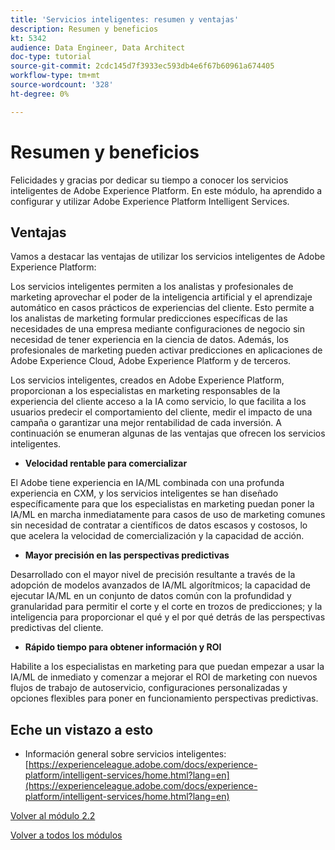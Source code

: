 ```yaml
---
title: 'Servicios inteligentes: resumen y ventajas'
description: Resumen y beneficios
kt: 5342
audience: Data Engineer, Data Architect
doc-type: tutorial
source-git-commit: 2cdc145d7f3933ec593db4e6f67b60961a674405
workflow-type: tm+mt
source-wordcount: '328'
ht-degree: 0%

---
```


# Resumen y beneficios

Felicidades y gracias por dedicar su tiempo a conocer los servicios inteligentes de Adobe Experience Platform.
En este módulo, ha aprendido a configurar y utilizar Adobe Experience Platform Intelligent Services.

## Ventajas

Vamos a destacar las ventajas de utilizar los servicios inteligentes de Adobe Experience Platform:

Los servicios inteligentes permiten a los analistas y profesionales de marketing aprovechar el poder de la inteligencia artificial y el aprendizaje automático en casos prácticos de experiencias del cliente. Esto permite a los analistas de marketing formular predicciones específicas de las necesidades de una empresa mediante configuraciones de negocio sin necesidad de tener experiencia en la ciencia de datos. Además, los profesionales de marketing pueden activar predicciones en aplicaciones de Adobe Experience Cloud, Adobe Experience Platform y de terceros.

Los servicios inteligentes, creados en Adobe Experience Platform, proporcionan a los especialistas en marketing responsables de la experiencia del cliente acceso a la IA como servicio, lo que facilita a los usuarios predecir el comportamiento del cliente, medir el impacto de una campaña o garantizar una mejor rentabilidad de cada inversión. A continuación se enumeran algunas de las ventajas que ofrecen los servicios inteligentes.

- **Velocidad rentable para comercializar**

El Adobe tiene experiencia en IA/ML combinada con una profunda experiencia en CXM, y los servicios inteligentes se han diseñado específicamente para que los especialistas en marketing puedan poner la IA/ML en marcha inmediatamente para casos de uso de marketing comunes sin necesidad de contratar a científicos de datos escasos y costosos, lo que acelera la velocidad de comercialización y la capacidad de acción.

- **Mayor precisión en las perspectivas predictivas**

Desarrollado con el mayor nivel de precisión resultante a través de la adopción de modelos avanzados de IA/ML algorítmicos; la capacidad de ejecutar IA/ML en un conjunto de datos común con la profundidad y granularidad para permitir el corte y el corte en trozos de predicciones; y la inteligencia para proporcionar el qué y el por qué detrás de las perspectivas predictivas del cliente.

- **Rápido tiempo para obtener información y ROI**

Habilite a los especialistas en marketing para que puedan empezar a usar la IA/ML de inmediato y comenzar a mejorar el ROI de marketing con nuevos flujos de trabajo de autoservicio, configuraciones personalizadas y opciones flexibles para poner en funcionamiento perspectivas predictivas.

## Eche un vistazo a esto

- Información general sobre servicios inteligentes: [https://experienceleague.adobe.com/docs/experience-platform/intelligent-services/home.html?lang=en](https://experienceleague.adobe.com/docs/experience-platform/intelligent-services/home.html?lang=en)

[Volver al módulo 2.2](./intelligent-services.md)

[Volver a todos los módulos](./../../../overview.md)

